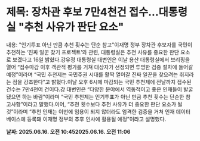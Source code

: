 # **제목: 장차관 후보 7만4천건 접수...대통령실 "추천 사유가 판단 요소"**

  내용: "인기투표 아닌 만큼 추천 횟수는 단순 참고"이재명 정부 장차관 후보자를 국민이 추천하는 ‘진짜 일꾼 찾기 프로젝트’와 관련, 대통령실은 추천 사유를 중요한 판단 요소로 보겠다고 16일 밝혔다.강유정 대통령실 대변인은 이날 용산 대통령실에서 브리핑을 열어 “접수마감 이후 객관적 평가를 거쳐 대상자가 선정되면 투명한 검증 절차에 들어갈 예정”이라며 “국민 추천제는 국민주권 시대를 활짝 열어갈 진짜 일꾼을 찾으려는 취지라는 점을 강조한다”고 밝혔다.이날 오후 6시에 마감되는 국민 추천제에 전날까지 접수된 건수는 7만4천여 건이다.강 대변인은 “다양한 분야에서 역동적이고 좋은 인재들이 발굴됐으면 하는 바람”이라며 “국민 추천제는 인기투표가 아닌 만큼 추천 횟수는 단순한 참고사항”이라고 말했다.이어, “추천 횟수보다 추천 사유가 더 중요한 판단 요소가 될 것”이라며 “추천 인재는 이번에 임용이 되지 않더라도 엄격한 검증을 거쳐 인재 데이터베이스에 등록돼 이재명 정부의 추후 인사에 활용될 예정”이라고 설명했다.

  **날짜: 2025.06.16. 오전 10:452025.06.16. 오전 11:06**